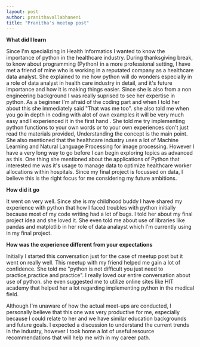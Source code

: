 ```yaml
---
layout: post
author: pranithavallabhaneni
title: "Pranitha's meetup post"
---
```


**What did I learn**



Since I'm specializing in Health Informatics I wanted to know the importance of python in the healthcare industry. During thanksgiving break, to know about programming (Python) in a more professional setting, I have met a friend of mine who is working in a reputated company as a healthcare data analyst. She explained to me how python will do wonders especially in a role of data analyst in health care industry in detail,  and it's future importance and how it is making things easier. Since she is also from a non engineering background I was really suprised to see her expertise in python. As a beginner I'm afraid of the coding part and when I told her about this she immediately said "That was me too". she also told me when you go in depth in coding with alot of own examples it will be very much easy and I experienced it in the first hand . She told me try implementing python functions to your own words or to your own experiences don't just read the materials provided, Understanding the concept is the main point. 
She also mentioned that the healthcare industry uses a lot of Machine Learning and Natural Language Processing for image processing. However I have a very long way to go before I can begin exploring topics as advanced as this. 
One thing she mentioned about the applications of Python that interested me was it's usage to manage data to optimize healthcare worker allocations within hospitals. 
Since my final project is focussed on data, I believe this is the right focus for me considering my future ambitions.

**How did it go**

It went on very well. Since she is my childhood buddy I have shared my experience with python that how I faced troubles with python initially because most of my code writing had a lot of bugs. I told her about my final project idea and she loved it. She even told me about use of libraries like pandas and matplotlib in her role of data analayst which I'm currently using in my final project.



**How was the experience different from your expectations**

Initially I started this conversation just for the case of meetup post but it went on really well. This meetup with my friend helped me gain a lot of confidence. She told me "python is not difficult you just need to practice,practice and practice". I really loved our entire conversation about use of python. she even suggested me to utilize online sites like HIT academy  that helped her a lot regarding implementing python in the medical field. 

Although I'm unaware of how the actual meet-ups are conducted, I personally believe that this one was very productive for me, especially because I could relate to her and we have similar education backgrounds and future goals. I expected a discussion to understand the current trends in the industry, however I took home a lot of useful resource recommendations that will help me with in my career path. 
